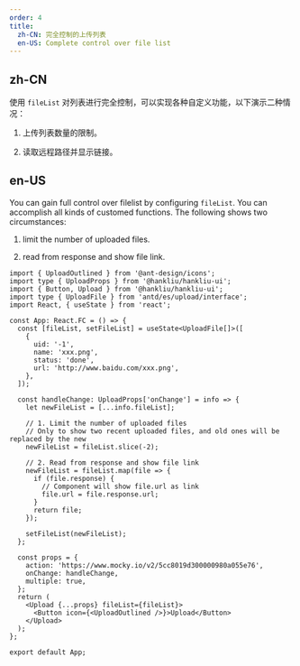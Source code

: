 ```yaml
---
order: 4
title:
  zh-CN: 完全控制的上传列表
  en-US: Complete control over file list
---
```


## zh-CN

使用 `fileList` 对列表进行完全控制，可以实现各种自定义功能，以下演示二种情况：

1. 上传列表数量的限制。

2. 读取远程路径并显示链接。

## en-US

You can gain full control over filelist by configuring `fileList`. You can accomplish all kinds of customed functions. The following shows two circumstances:

1. limit the number of uploaded files.

2. read from response and show file link.

```tsx
import { UploadOutlined } from '@ant-design/icons';
import type { UploadProps } from '@hankliu/hankliu-ui';
import { Button, Upload } from '@hankliu/hankliu-ui';
import type { UploadFile } from 'antd/es/upload/interface';
import React, { useState } from 'react';

const App: React.FC = () => {
  const [fileList, setFileList] = useState<UploadFile[]>([
    {
      uid: '-1',
      name: 'xxx.png',
      status: 'done',
      url: 'http://www.baidu.com/xxx.png',
    },
  ]);

  const handleChange: UploadProps['onChange'] = info => {
    let newFileList = [...info.fileList];

    // 1. Limit the number of uploaded files
    // Only to show two recent uploaded files, and old ones will be replaced by the new
    newFileList = fileList.slice(-2);

    // 2. Read from response and show file link
    newFileList = fileList.map(file => {
      if (file.response) {
        // Component will show file.url as link
        file.url = file.response.url;
      }
      return file;
    });

    setFileList(newFileList);
  };

  const props = {
    action: 'https://www.mocky.io/v2/5cc8019d300000980a055e76',
    onChange: handleChange,
    multiple: true,
  };
  return (
    <Upload {...props} fileList={fileList}>
      <Button icon={<UploadOutlined />}>Upload</Button>
    </Upload>
  );
};

export default App;
```
